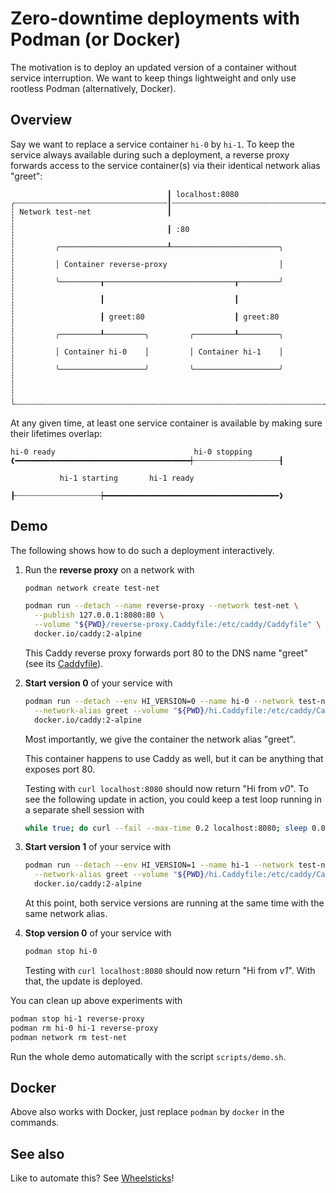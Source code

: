 # Zero-downtime deployments with Podman (or Docker)

The motivation is to deploy an updated version of a container without service
interruption. We want to keep things lightweight and only use rootless Podman
(alternatively, Docker).

## Overview

Say we want to replace a service container `hi-0` by `hi-1`. To keep the service
always available during such a deployment, a reverse proxy forwards access to
the service container(s) via their identical network alias "greet":

```
                                   ┃ localhost:8080
╭┄┄┄┄┄┄┄┄┄┄┄┄┄┄┄┄┄┄┄┄┄┄┄┄┄┄┄┄┄┄┄┄┄┄┃┄┄┄┄┄┄┄┄┄┄┄┄┄┄┄┄┄┄┄┄┄┄┄┄┄┄┄┄┄┄┄┄┄┄╮
┆ Network test-net                 ┃                                  ┆
┆                                  ┃ :80                              ┆
┆         ╭────────────────────────┸────────────────────────╮         ┆
┆         │ Container reverse-proxy                         │         ┆
┆         ╰─────────┰─────────────────────────────┰─────────╯         ┆
┆                   ┃                             ┃                   ┆
┆                   ┃ greet:80                    ┃ greet:80          ┆
┆         ╭─────────┸─────────╮         ╭─────────┸─────────╮         ┆
┆         │ Container hi-0    │         │ Container hi-1    │         ┆
┆         ╰───────────────────╯         ╰───────────────────╯         ┆
┆                                                                     ┆
╰┄┄┄┄┄┄┄┄┄┄┄┄┄┄┄┄┄┄┄┄┄┄┄┄┄┄┄┄┄┄┄┄┄┄┄┄┄┄┄┄┄┄┄┄┄┄┄┄┄┄┄┄┄┄┄┄┄┄┄┄┄┄┄┄┄┄┄┄┄╯
```

At any given time, at least one service container is available by making sure
their lifetimes overlap:

```
hi-0 ready                               hi-0 stopping
❰━━━━━━━━━━━━━━━━━━━━━━━━━━━━━━━━━━━━━━━┽┄┄┄┄┄┄┄┄┄┄┄┄┄┄┄┄┄┄┄┨

           hi-1 starting       hi-1 ready
          ┠┄┄┄┄┄┄┄┄┄┄┄┄┄┄┄┄┄┄┄┾━━━━━━━━━━━━━━━━━━━━━━━━━━━━━━━━━━━━━━━❱
```

## Demo

The following shows how to do such a deployment interactively.

1. Run the **reverse proxy** on a network with

   ```bash
   podman network create test-net

   podman run --detach --name reverse-proxy --network test-net \
     --publish 127.0.0.1:8080:80 \
     --volume "${PWD}/reverse-proxy.Caddyfile:/etc/caddy/Caddyfile" \
     docker.io/caddy:2-alpine
   ```

   This Caddy reverse proxy forwards port 80 to the DNS name "greet" (see its
   [Caddyfile](reverse-proxy.Caddyfile)).

1. **Start version 0** of your service with

   ```bash
   podman run --detach --env HI_VERSION=0 --name hi-0 --network test-net \
     --network-alias greet --volume "${PWD}/hi.Caddyfile:/etc/caddy/Caddyfile" \
     docker.io/caddy:2-alpine
   ```

   Most importantly, we give the container the network alias "greet".

   This container happens to use Caddy as well, but it can be anything that
   exposes port 80.

   Testing with `curl localhost:8080` should now return "Hi from _v0_". To see
   the following update in action, you could keep a test loop running in a
   separate shell session with

   ```bash
   while true; do curl --fail --max-time 0.2 localhost:8080; sleep 0.01s; done
   ```

1. **Start version 1** of your service with

   ```bash
   podman run --detach --env HI_VERSION=1 --name hi-1 --network test-net \
     --network-alias greet --volume "${PWD}/hi.Caddyfile:/etc/caddy/Caddyfile" \
     docker.io/caddy:2-alpine
   ```

   At this point, both service versions are running at the same time with the
   same network alias.

1. **Stop version 0** of your service with

   ```bash
   podman stop hi-0
   ```

   Testing with `curl localhost:8080` should now return "Hi from _v1_". With
   that, the update is deployed.

You can clean up above experiments with

```bash
podman stop hi-1 reverse-proxy
podman rm hi-0 hi-1 reverse-proxy
podman network rm test-net
```

Run the whole demo automatically with the script `scripts/demo.sh`.

## Docker

Above also works with Docker, just replace `podman` by `docker` in the commands.

## See also

Like to automate this? See
[Wheelsticks](https://github.com/evolutics/wheelsticks)!
